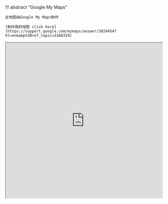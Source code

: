 
!!! abstract "Google My Maps"

    此地图由Google My Maps制作 
    
    [制作我的地图 click here](https://support.google.com/mymaps/answer/3024454?hl=en&amp%3Bref_topic=3188329)

<iframe src="https://www.google.com/maps/d/embed?mid=1IZ88vunji0i_nfGvKj4bjfyFJ4h6DX8&ehbc=2E312F" width="100%" height="500"></iframe>